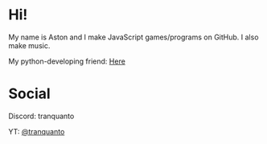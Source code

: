 # Hi!

My name is Aston and I make JavaScript games/programs on GitHub. I also make music.

My python-developing friend: [Here](https://github.com/GooseterV)

# Social

Discord: tranquanto

YT: [@tranquanto](https://youtube.com/@tranquanto/)
